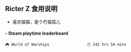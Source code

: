 ## Ricter Z 食用说明
- 喜欢猫猫，是个冇猫孤儿

<!-- steam-box start -->
#### - Steam playtime leaderboard
```text
🎮 World of Warships                 🕘 242 hrs 54 mins
```
<!-- Powered by https://github.com/YouEclipse/steam-box . -->
<!-- steam-box end -->
